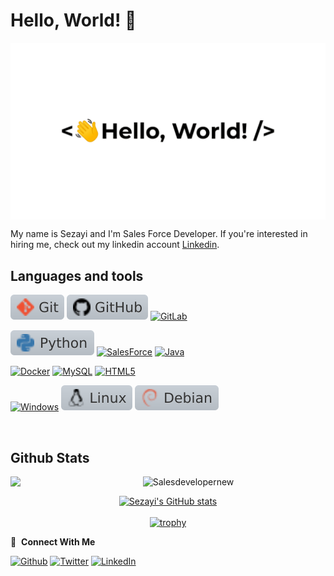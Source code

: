 # Hello, World! 👋

<img src="https://github.com/salesdevelopernew/salesdevelopernew/blob/main/Repository/greetings.gif" align="center" style="width: 100 padding: 5px" />

My name is Sezayi and I'm Sales Force Developer.
If you're interested in hiring me, check out my linkedin account [Linkedin](https://www.linkedin.com/in/sezayi/). 

## Languages and tools

[![Git](https://github.com/salesdevelopernew/salesdevelopernew/blob/main/Repository/git.svg)](https://git-scm.com)
[![GitHub](https://github.com/salesdevelopernew/salesdevelopernew/blob/main/Repository/github.svg)](https://github.com/salesdevelopernew)
[![GitLab](https://img.shields.io/badge/GitLab-%23c9d1d9?logo=GitLab)]([https://www.salesforce.com/](https://about.gitlab.com/why-gitlab))

[![Python](https://github.com/salesdevelopernew/salesdevelopernew/blob/main/Repository/python.svg)](https://www.python.org)
[![SalesForce](https://img.shields.io/badge/Salesforce-%23c9d1d9?logo=Salesforce)](https://www.salesforce.com/)
[![Java](https://img.shields.io/badge/Java-%23c9d1d9?logo=Java)](https://www.java.com/en/)

[![Docker](https://img.shields.io/badge/-Docker-%23c9d1d9?logo=docker)](https://www.docker.com/)
[![MySQL](https://img.shields.io/badge/-MySQL-%23c9d1d9?logo=MySQL)](https://www.mysql.com/)
[![HTML5](https://img.shields.io/badge/-HTML5-%23c9d1d9?logo=HTML5)]()

[![Windows](https://img.shields.io/badge/-Windows-%23c9d1d9?logo=Windows)](https://www.microsoft.com/)
[![Linux](https://github.com/salesdevelopernew/salesdevelopernew/blob/main/Repository/linux.svg)](https://www.linux.org)
[![Debian](https://github.com/salesdevelopernew/salesdevelopernew/blob/main/Repository/debian.svg)](https://www.debian.org)

<br>
<h2> Github Stats </h2> 
<a href="https://github.com/Salesdevelopernew/github-readme-stats"><img align="left" width="42%" src="https://github-readme-stats.vercel.app/api/top-langs/?username=Salesdevelopernew&layout=compact&theme=tokyonight" /></a>
<img width="50%" src="https://github-readme-streak-stats.herokuapp.com/?user=Salesdevelopernew&theme=tokyonight" alt="Salesdevelopernew" />
</br>

<div id="github_stats" align="center">

[![Sezayi's GitHub stats](https://github-readme-stats.vercel.app/api?username=Salesdevelopernew&count_private=true&show_icons=true&theme=radical&hide_border=true)](#!)
<br>
<br>
[![trophy](https://github-profile-trophy.vercel.app/?username=Salesdevelopernew)](https://github.com/Salesdevelopernew/github-profile-trophy)
</br>
</div>

🔗 &nbsp;**Connect With Me**
<p><a href="https://github.com/Salesdevelopernew" target="_blank"><img alt="Github" src="https://img.shields.io/badge/GitHub-%2312100E.svg?&style=for-the-badge&logo=Github&logoColor=white" /></a>
<a href="https://twitter.com/" target="_blank"><img alt="Twitter" src="https://img.shields.io/badge/twitter-%231DA1F2.svg?&style=for-the-badge&logo=twitter&logoColor=white" /></a>
<a href="https://www.linkedin.com/in/sezayi/" target="_blank"><img alt="LinkedIn" src="https://img.shields.io/badge/linkedin-%230077B5.svg?&style=for-the-badge&logo=linkedin&logoColor=white" /></a> 

</p>
